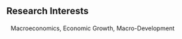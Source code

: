 <h2 id="interests" style="margin: 2px 0px 20px;">Research Interests</h2>
<p style="margin:0 10px 20px;"> Macroeconomics, Economic Growth, Macro-Development </p> 
